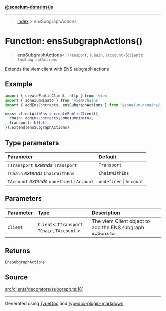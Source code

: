 [**@soneium-domains/js**](../README.md)

---

> [index](README.md) > ensSubgraphActions

# Function: ensSubgraphActions()

> **ensSubgraphActions**\<`TTransport`, `TChain`, `TAccount`\>(`client`): `EnsSubgraphActions`

Extends the viem client with ENS subgraph actions

## Example

```ts
import { createPublicClient, http } from 'viem'
import { soneiumMinato } from 'viem/chains'
import { addEnsContracts, ensSubgraphActions } from '@soneium-domains/js'

const clientWithEns = createPublicClient({
  chain: addEnsContracts(soneiumMinato),
  transport: http(),
}).extend(ensSubgraphActions)
```

## Type parameters

| Parameter                                     | Default                  |
| :-------------------------------------------- | :----------------------- |
| `TTransport` _extends_ `Transport`            | `Transport`              |
| `TChain` _extends_ `ChainWithEns`             | `ChainWithEns`           |
| `TAccount` _extends_ `undefined` \| `Account` | `undefined` \| `Account` |

## Parameters

| Parameter | Type                                             | Description                                               |
| :-------- | :----------------------------------------------- | :-------------------------------------------------------- |
| `client`  | `Client`\< `TTransport`, `TChain`, `TAccount` \> | The viem Client object to add the ENS subgraph actions to |

## Returns

`EnsSubgraphActions`

## Source

[src/clients/decorators/subgraph.ts:181](https://github.com/soneium-domains/soneium-domains-js/tree/main/src/clients/decorators/subgraph.ts#L181)

---

Generated using [TypeDoc](https://typedoc.org/) and [typedoc-plugin-markdown](https://www.npmjs.com/package/typedoc-plugin-markdown)
